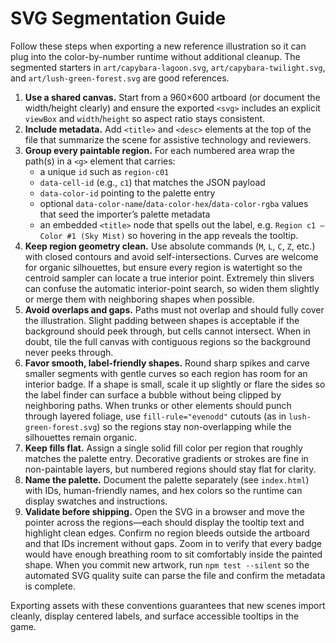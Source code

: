 # SVG Segmentation Guide

Follow these steps when exporting a new reference illustration so it can plug into the color-by-number runtime without additional cleanup. The segmented starters in `art/capybara-lagoon.svg`, `art/capybara-twilight.svg`, and `art/lush-green-forest.svg` are good references.

1. **Use a shared canvas.** Start from a 960×600 artboard (or document the width/height clearly) and ensure the exported `<svg>` includes an explicit `viewBox` and `width`/`height` so aspect ratio stays consistent.
2. **Include metadata.** Add `<title>` and `<desc>` elements at the top of the file that summarize the scene for assistive technology and reviewers.
3. **Group every paintable region.** For each numbered area wrap the path(s) in a `<g>` element that carries:
   - a unique `id` such as `region-c01`
   - `data-cell-id` (e.g., `c1`) that matches the JSON payload
   - `data-color-id` pointing to the palette entry
   - optional `data-color-name`/`data-color-hex`/`data-color-rgba` values that seed the importer’s palette metadata
   - an embedded `<title>` node that spells out the label, e.g. `Region c1 – Color #1 (Sky Mist)` so hovering in the app reveals the tooltip.
4. **Keep region geometry clean.** Use absolute commands (`M`, `L`, `C`, `Z`, etc.) with closed contours and avoid self-intersections. Curves are welcome for organic silhouettes, but ensure every region is watertight so the centroid sampler can locate a true interior point. Extremely thin slivers can confuse the automatic interior-point search, so widen them slightly or merge them with neighboring shapes when possible.
5. **Avoid overlaps and gaps.** Paths must not overlap and should fully cover the illustration. Slight padding between shapes is acceptable if the background should peek through, but cells cannot intersect. When in doubt, tile the full canvas with contiguous regions so the background never peeks through.
6. **Favor smooth, label-friendly shapes.** Round sharp spikes and carve smaller segments with gentle curves so each region has room for an interior badge. If a shape is small, scale it up slightly or flare the sides so the label finder can surface a bubble without being clipped by neighboring paths. When trunks or other elements should punch through layered foliage, use `fill-rule="evenodd"` cutouts (as in `lush-green-forest.svg`) so the regions stay non-overlapping while the silhouettes remain organic.
7. **Keep fills flat.** Assign a single solid fill color per region that roughly matches the palette entry. Decorative gradients or strokes are fine in non-paintable layers, but numbered regions should stay flat for clarity.
8. **Name the palette.** Document the palette separately (see `index.html`) with IDs, human-friendly names, and hex colors so the runtime can display swatches and instructions.
9. **Validate before shipping.** Open the SVG in a browser and move the pointer across the regions—each should display the tooltip text and highlight clean edges. Confirm no region bleeds outside the artboard and that IDs increment without gaps. Zoom in to verify that every badge would have enough breathing room to sit comfortably inside the painted shape. When you commit new artwork, run `npm test --silent` so the automated SVG quality suite can parse the file and confirm the metadata is complete.

Exporting assets with these conventions guarantees that new scenes import cleanly, display centered labels, and surface accessible tooltips in the game.
